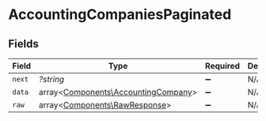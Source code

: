 # AccountingCompaniesPaginated


## Fields

| Field                                                                               | Type                                                                                | Required                                                                            | Description                                                                         |
| ----------------------------------------------------------------------------------- | ----------------------------------------------------------------------------------- | ----------------------------------------------------------------------------------- | ----------------------------------------------------------------------------------- |
| `next`                                                                              | *?string*                                                                           | :heavy_minus_sign:                                                                  | N/A                                                                                 |
| `data`                                                                              | array<[Components\AccountingCompany](../../Models/Components/AccountingCompany.md)> | :heavy_minus_sign:                                                                  | N/A                                                                                 |
| `raw`                                                                               | array<[Components\RawResponse](../../Models/Components/RawResponse.md)>             | :heavy_minus_sign:                                                                  | N/A                                                                                 |